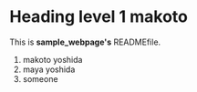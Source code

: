 # Heading level 1 makoto
This is **sample_webpage's** READMEfile.

1. makoto yoshida
2. maya yoshida
3. someone